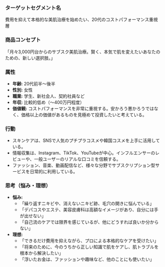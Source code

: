 ### ターゲットセグメント名
費用を抑えて本格的な美肌治療を始めたい、20代のコストパフォーマンス重視層

### 商品コンセプト
「月々3,000円台からのサブスク美肌治療。賢く、本気で肌を変えたいあなたのための、新しい選択肢。」

### 属性
*   **年齢:** 20代前半〜後半
*   **性別:** 女性
*   **職業:** 学生、新社会人、契約社員など
*   **年収:** 比較的低め（〜400万円程度）
*   **価値観:** コストパフォーマンスを非常に重視する。安かろう悪かろうではなく、価格以上の価値があるものを見極めて投資したいと考えている。

### 行動
*   スキンケアは、SNSで人気のプチプラコスメや韓国コスメを上手に活用している。
*   情報収集は、Instagram、TikTok、YouTubeが中心。インフルエンサーのレビューや、一般ユーザーのリアルな口コミを信頼する。
*   ファッション、音楽、動画配信など、様々な分野でサブスクリプション型サービスを日常的に利用している。

### 思考（悩み・理想）
*   **悩み:**
    *   「繰り返すニキビや、消えないニキビ跡、毛穴の開きに悩んでいる」
    *   「デパコスやエステ、美容皮膚科は高額なイメージがあり、自分には手が出せない」
    *   「自己流のケアでは限界を感じているが、他にどうすれば良いか分からない」
*   **理想:**
    *   「できるだけ費用を抑えながら、プロによる本格的なケアを受けたい」
    *   「将来のために、今のうちから正しい知識で肌をケアし、肌トラブルを根本から解決したい」
    *   「浮いたお金は、ファッションや趣味など、他のことにも使いたい」
